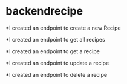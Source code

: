 # backendrecipe 

*I created an endpoint to create a new Recipe

*I created an endpoint to get all recipes

*I created an endpoint to get a recipe

*I created an endpoint to update a recipe

*I created an endpoint to delete a recipe
